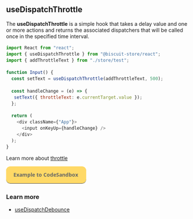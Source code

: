 ## useDispatchThrottle
The **useDispatchThrottle** is a simple hook that takes a delay value and one or more actions and returns the associated dispatchers that will be called once in the specified time interval.
```javascript
import React from "react";
import { useDispatchThrottle } from "@biscuit-store/react";
import { addThrottleText } from "./store/test";

function Input() {
  const setText = useDispatchThrottle(addThrottleText, 500);

  const handleChange = (e) => {
   setText({ throttleText: e.currentTarget.value });
  };

  return (
    <div className={"App"}>
      <input onKeyUp={handleChange} />
    </div>
  );
}
```
Learn more about [throttle](https://javascript.info/task/throttle)

[![N|Solid](../assets/exemple-button.png)](https://codesandbox.io/s/vigorous-kalam-fyhdc?file=/src/DispatchThrottleExample.tsx)

### Learn more
- [useDispatchDebounce](/docs/react/debounce)